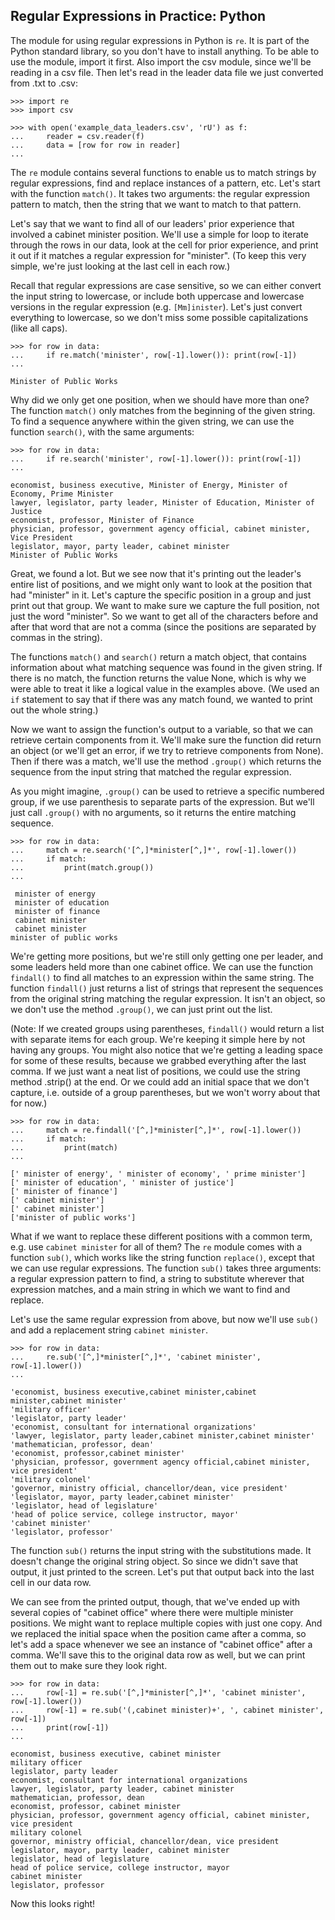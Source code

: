## Regular Expressions in Practice: Python

The module for using regular expressions in Python is `re`. It is part of the Python standard library, so you don't have to install 
anything. To be able to use the module, import it first. Also import the csv module, since we'll be reading in a csv file. Then
let's read in the leader data file we just converted from .txt to .csv:

~~~ {.input}
>>> import re
>>> import csv

>>> with open('example_data_leaders.csv', 'rU') as f:
...     reader = csv.reader(f)
...     data = [row for row in reader]
...
~~~

The `re` module contains several functions to enable us to match strings by regular expressions, find and replace instances
of a pattern, etc. Let's start with the function `match()`. It takes two arguments: the regular expression pattern to match,
then the string that we want to match to that pattern.

Let's say that we want to find all of our leaders' prior experience that involved a cabinet minister position. We'll use
a simple for loop to iterate through the rows in our data, look at the cell for prior experience, and print it out if it matches
a regular expression for "minister". (To keep this very simple, we're just looking at the last cell in each row.)

Recall that regular expressions are case sensitive, so we can either convert the input string to lowercase, or include both
uppercase and lowercase versions in the regular expression (e.g. `[Mm]inister`). Let's just convert everything to lowercase,
so we don't miss some possible capitalizations (like all caps).

~~~ {.input}
>>> for row in data:
...     if re.match('minister', row[-1].lower()): print(row[-1])
...
~~~
~~~ {.output}
Minister of Public Works
~~~

Why did we only get one position, when we should have more than one? The function `match()` only matches from the beginning of
the given string. To find a sequence anywhere within the given string, we can use the function `search()`, with the same arguments:

~~~ {.input}
>>> for row in data:
...     if re.search('minister', row[-1].lower()): print(row[-1])
...
~~~
~~~ {.output}
economist, business executive, Minister of Energy, Minister of Economy, Prime Minister
lawyer, legislator, party leader, Minister of Education, Minister of Justice
economist, professor, Minister of Finance
physician, professor, government agency official, cabinet minister, Vice President
legislator, mayor, party leader, cabinet minister
Minister of Public Works
~~~

Great, we found a lot. But we see now that it's printing out the leader's entire list of positions, and we might only want
to look at the position that had "minister" in it. Let's capture the specific position in a group and just print out that
group. We want to make sure we capture the full position, not just the word "minister". So we want to get all of
the characters before and after that word that are not a comma (since the positions are separated by commas in the string).

The functions `match()` and `search()` return a match object, that contains information about what matching sequence
was found in the given string. If there is no match, the function returns the value None, which is why we were able to treat
it like a logical value in the examples above. (We used an `if` statement to say that if there was any match found, we
wanted to print out the whole string.)

Now we want to assign the function's output to a variable, so that we can retrieve certain components from it. We'll make sure
the function did return an object (or we'll get an error, if we try to retrieve components from None). Then if there was a match,
we'll use the method `.group()` which returns the sequence from the input string that matched the regular expression.

As you might imagine, `.group()` can be used to retrieve a specific numbered group, if we use parenthesis to separate parts of the
expression. But we'll just call `.group()` with no arguments, so it returns the entire matching sequence.

~~~ {.input}
>>> for row in data:
...     match = re.search('[^,]*minister[^,]*', row[-1].lower())
...     if match:
...         print(match.group())
...
~~~
~~~ {.output}
 minister of energy
 minister of education
 minister of finance
 cabinet minister
 cabinet minister
minister of public works
~~~

We're getting more positions, but we're still only getting one per leader, and some leaders held more than one cabinet office. We can use
the function `findall()` to find all matches to an expression within the same string. The function `findall()` just returns a list of
strings that represent the sequences from the original string matching the regular expression. It isn't an object, so we don't use the method `.group()`, we can just print out the list.

(Note: If we created groups using parentheses, `findall()` would return a list with separate items for each group. We're keeping it simple here by not having any groups. You might also notice that we're getting a leading space for some of these results, because we grabbed everything after the last comma. If we just want a neat list of positions, we could use the string method .strip() at the end. Or we could add an initial space that we don't capture, i.e. outside of a group parentheses, but we won't worry about that for now.)

~~~ {.input}
>>> for row in data:
...     match = re.findall('[^,]*minister[^,]*', row[-1].lower())
...     if match:
...         print(match)
...
~~~
~~~ {.output}
[' minister of energy', ' minister of economy', ' prime minister']
[' minister of education', ' minister of justice']
[' minister of finance']
[' cabinet minister']
[' cabinet minister']
['minister of public works']
~~~

What if we want to replace these different positions with a common term, e.g. use `cabinet minister` for all of them? The `re` module
comes with a function `sub()`, which works like the string function `replace()`, except that we can use regular expressions. The function
`sub()` takes three arguments: a regular expression pattern to find, a string to substitute wherever that expression matches, and a main
string in which we want to find and replace.

Let's use the same regular expression from above, but now we'll use `sub()` and add a replacement string `cabinet minister`.

~~~ {.input}
>>> for row in data:
...     re.sub('[^,]*minister[^,]*', 'cabinet minister', row[-1].lower())
...
~~~
~~~ {.output}
'economist, business executive,cabinet minister,cabinet minister,cabinet minister'
'military officer'
'legislator, party leader'
'economist, consultant for international organizations'
'lawyer, legislator, party leader,cabinet minister,cabinet minister'
'mathematician, professor, dean'
'economist, professor,cabinet minister'
'physician, professor, government agency official,cabinet minister, vice president'
'military colonel'
'governor, ministry official, chancellor/dean, vice president'
'legislator, mayor, party leader,cabinet minister'
'legislator, head of legislature'
'head of police service, college instructor, mayor'
'cabinet minister'
'legislator, professor'
~~~

The function `sub()` returns the input string with the substitutions made. It doesn't change the original string object. So since
we didn't save that output, it just printed to the screen. Let's put that output back into the last cell in our data row.

We can see from the printed output, though, that we've ended up with several copies of "cabinet office" where there were multiple
minister positions. We might want to replace multiple copies with just one copy. And we replaced the initial space when the position
came after a comma, so let's add a space whenever we see an instance of "cabinet office" after a comma. We'll save this to the
original data row as well, but we can print them out to make sure they look right.

~~~ {.input}
>>> for row in data:
...     row[-1] = re.sub('[^,]*minister[^,]*', 'cabinet minister', row[-1].lower())
...     row[-1] = re.sub('(,cabinet minister)+', ', cabinet minister', row[-1])
...     print(row[-1])
...
~~~
~~~ {.output}
economist, business executive, cabinet minister
military officer
legislator, party leader
economist, consultant for international organizations
lawyer, legislator, party leader, cabinet minister
mathematician, professor, dean
economist, professor, cabinet minister
physician, professor, government agency official, cabinet minister, vice president
military colonel
governor, ministry official, chancellor/dean, vice president
legislator, mayor, party leader, cabinet minister
legislator, head of legislature
head of police service, college instructor, mayor
cabinet minister
legislator, professor
~~~

Now this looks right!
